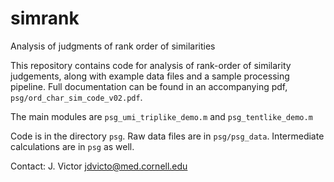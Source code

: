 # simrank
Analysis of judgments of rank order of similarities

This repository contains code for analysis of rank-order of similarity judgements, along with example data files and a sample processing pipeline. Full documentation can be found in an accompanying pdf, `psg/ord_char_sim_code_v02.pdf`.

The main modules are `psg_umi_triplike_demo.m` and `psg_tentlike_demo.m` 

Code is in the directory `psg`.  Raw data files are in `psg/psg_data`.  Intermediate calculations are in `psg` as well.

Contact: J. Victor jdvicto@med.cornell.edu
